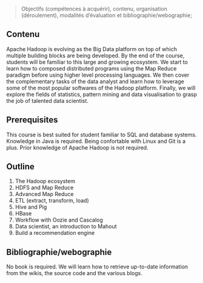 
> Objectifs (compétences à acquérir), contenu, organisation (déroulement), modalités d’évaluation et bibliographie/webographie;

Contenu
-------

Apache Hadoop is evolving as the Big Data platform on top of which multiple building blocks are being developed. By the end of the course, students will be familiar to this large and growing ecosystem. We start to learn how to composed distributed programs using the Map Reduce paradigm before using higher level processing languages. We then cover the complementary tasks of the data analyst and learn how to leverage some of the most popular softwares of the Hadoop platform. Finally, we will explore the fields of statistics, pattern mining and data visualisation to grasp the job of talented data scientist.

Prerequisites
-------------

This course is best suited for student familiar to SQL and database systems. Knowledge in Java is required. Being confortable with Linux and Git is a plus. Prior knowledge of Apache Hadoop is not required.

Outline
-------

1.  The Hadoop ecosystem
2.  HDFS and Map Reduce
3.  Advanced Map Reduce
4.  ETL (extract, transform, load)
5.  Hive and Pig
6.  HBase
7.  Workflow with Oozie and Cascalog
8.  Data scientist, an introduction to Mahout
9.  Build a recommendation engine

Bibliographie/webographie
-------------------------

No book is required. We will learn how to retrieve up-to-date information from the wikis, the source code and the various blogs.

